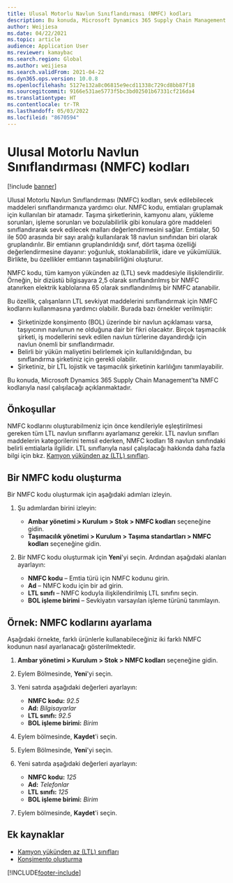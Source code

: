 ```yaml
---
title: Ulusal Motorlu Navlun Sınıflandırması (NMFC) kodları
description: Bu konuda, Microsoft Dynamics 365 Supply Chain Management'ta Ulusal Motorlu Navlun Sınıflandırması (NMFC) kodlarıyla nasıl çalışılacağı açıklanmaktadır
author: Weijiesa
ms.date: 04/22/2021
ms.topic: article
audience: Application User
ms.reviewer: kamaybac
ms.search.region: Global
ms.author: weijiesa
ms.search.validFrom: 2021-04-22
ms.dyn365.ops.version: 10.0.8
ms.openlocfilehash: 5127e132a8c06815e9ecd11338c729cd8bb87f18
ms.sourcegitcommit: 9166e531ae5773f5bc3bd02501b67331cf216da4
ms.translationtype: HT
ms.contentlocale: tr-TR
ms.lasthandoff: 05/03/2022
ms.locfileid: "8670594"
---
```

# <a name="national-motor-freight-classification-nmfc-codes"></a>Ulusal Motorlu Navlun Sınıflandırması (NMFC) kodları

[!include [banner](../includes/banner.md)]

Ulusal Motorlu Navlun Sınıflandırması (NMFC) kodları, sevk edilebilecek maddeleri sınıflandırmanıza yardımcı olur. NMFC kodu, emtiaları gruplamak için kullanılan bir atamadır. Taşıma şirketlerinin, kamyonu alanı, yükleme sorunları, işleme sorunları ve bozulabilirlik gibi konulara göre maddeleri sınıflandırarak sevk edilecek malları değerlendirmesini sağlar. Emtialar, 50 ile 500 arasında bir sayı aralığı kullanılarak 18 navlun sınıfından biri olarak gruplandırılır. Bir emtianın gruplandırıldığı sınıf, dört taşıma özelliği değerlendirmesine dayanır: yoğunluk, stoklanabilirlik, idare ve yükümlülük. Birlikte, bu özellikler emtianın taşınabilirliğini oluşturur.

NMFC kodu, tüm kamyon yükünden az (LTL) sevk maddesiyle ilişkilendirilir. Örneğin, bir dizüstü bilgisayara 2,5 olarak sınıflandırılmış bir NMFC atanırken elektrik kablolarına 65 olarak sınıflandırılmış bir NMFC atanabilir.

Bu özellik, çalışanların LTL sevkiyat maddelerini sınıflandırmak için NMFC kodlarını kullanmasına yardımcı olabilir. Burada bazı örnekler verilmiştir:

- Şirketinizde konşimento (BOL) üzerinde bir navlun açıklaması varsa, taşıyıcının navlunun ne olduğuna dair bir fikri olacaktır. Birçok taşımacılık şirketi, iş modellerini sevk edilen navlun türlerine dayandırdığı için navlun önemli bir sınıflandırmadır.
- Belirli bir yükün maliyetini belirlemek için kullanıldığından, bu sınıflandırma şirketiniz için gerekli olabilir.
- Şirketiniz, bir LTL lojistik ve taşımacılık şirketinin karlılığını tanımlayabilir.

Bu konuda, Microsoft Dynamics 365 Supply Chain Management'ta NMFC kodlarıyla nasıl çalışılacağı açıklanmaktadır.

## <a name="prerequisites"></a>Önkoşullar

NMFC kodlarını oluşturabilmeniz için önce kendileriyle eşleştirilmesi gereken tüm LTL navlun sınıflarını ayarlamanız gerekir. LTL navlun sınıfları maddelerin kategorilerini temsil ederken, NMFC kodları 18 navlun sınıfındaki belirli emtialarla ilgilidir. LTL sınıflarıyla nasıl çalışılacağı hakkında daha fazla bilgi için bkz. [Kamyon yükünden az (LTL) sınıfları](ltl-class.md).

## <a name="create-an-nmfc-code"></a>Bir NMFC kodu oluşturma

Bir NMFC kodu oluşturmak için aşağıdaki adımları izleyin.

1. Şu adımlardan birini izleyin:

    - **Ambar yönetimi \> Kurulum \> Stok \> NMFC kodları** seçeneğine gidin.
    - **Taşımacılık yönetimi \> Kurulum \> Taşıma standartları \> NMFC kodları** seçeneğine gidin.

1. Bir NMFC kodu oluşturmak için **Yeni**'yi seçin. Ardından aşağıdaki alanları ayarlayın:

    - **NMFC kodu** – Emtia türü için NMFC kodunu girin.
    - **Ad** – NMFC kodu için bir ad girin.
    - **LTL sınıfı** – NMFC koduyla ilişkilendirilmiş LTL sınıfını seçin.
    - **BOL işleme birimi** – Sevkiyatın varsayılan işleme türünü tanımlayın.

## <a name="example-set-up-nmfc-codes"></a>Örnek: NMFC kodlarını ayarlama

Aşağıdaki örnekte, farklı ürünlerle kullanabileceğiniz iki farklı NMFC kodunun nasıl ayarlanacağı gösterilmektedir.

1. **Ambar yönetimi \> Kurulum \> Stok \> NMFC kodları** seçeneğine gidin.
1. Eylem Bölmesinde, **Yeni**'yi seçin.
1. Yeni satırda aşağıdaki değerleri ayarlayın:

    - **NMFC kodu:** *92.5*
    - **Ad:** *Bilgisayarlar*
    - **LTL sınıfı:** *92.5*
    - **BOL işleme birimi:** *Birim*

1. Eylem bölmesinde, **Kaydet**'i seçin.
1. Eylem Bölmesinde, **Yeni**'yi seçin.
1. Yeni satırda aşağıdaki değerleri ayarlayın:

    - **NMFC kodu:** *125*
    - **Ad:** *Telefonlar*
    - **LTL sınıfı:** *125*
    - **BOL işleme birimi:** *Birim*

1. Eylem bölmesinde, **Kaydet**'i seçin.

## <a name="additional-resources"></a>Ek kaynaklar

- [Kamyon yükünden az (LTL) sınıfları](ltl-class.md)
- [Konşimento oluşturma](create-bill-of-lading.md)

[!INCLUDE[footer-include](../../includes/footer-banner.md)]
